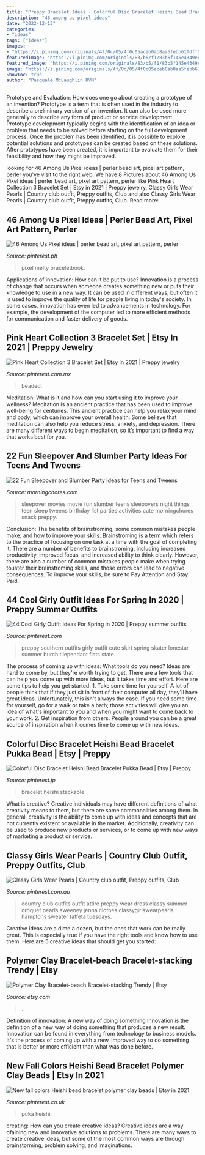 ```yaml
---
title: "Preppy Bracelet Ideas - Colorful Disc Bracelet Heishi Bead Bracelet Pukka Bead"
description: "46 among us pixel ideas"
date: "2022-12-13"
categories:
- "ideas"
tags: ["ideas"]
images:
- "https://i.pinimg.com/originals/4f/0c/05/4f0c05aceb0ab8aa5febb61fdff9c1ec.jpg"
featuredImage: "https://i.pinimg.com/originals/83/b5/f1/83b5f145e4349ecea2cd8ecf35b9c63b.jpg"
featured_image: "https://i.pinimg.com/originals/83/b5/f1/83b5f145e4349ecea2cd8ecf35b9c63b.jpg"
image: "https://i.pinimg.com/originals/4f/0c/05/4f0c05aceb0ab8aa5febb61fdff9c1ec.jpg"
ShowToc: true
author: "Pasquale McLaughlin DVM"
---
```



Prototype and Evaluation: How does one go about creating a prototype of an invention?
Prototype is a term that is often used in the industry to describe a preliminary version of an invention. It can also be used more generally to describe any form of product or service development. Prototype development typically begins with the identification of an idea or problem that needs to be solved before starting on the full development process. Once the problem has been identified, it is possible to explore potential solutions and prototypes can be created based on these solutions. After prototypes have been created, it is important to evaluate them for their feasibility and how they might be improved.

	

		
looking for 46 Among Us Pixel ideas | perler bead art, pixel art pattern, perler you've visit to the right web. We have 8 Pictures about 46 Among Us Pixel ideas | perler bead art, pixel art pattern, perler like Pink Heart Collection 3 Bracelet Set | Etsy in 2021 | Preppy jewelry, Classy Girls Wear Pearls | Country club outfit, Preppy outfits, Club and also Classy Girls Wear Pearls | Country club outfit, Preppy outfits, Club. Read more:
		
    
## 46 Among Us Pixel Ideas | Perler Bead Art, Pixel Art Pattern, Perler

<img loading=lazy src="https://i.pinimg.com/474x/2a/6d/7b/2a6d7b730f78cb4b9a7dd811c4be82d2.jpg" onerror="this.onerror=null;this.src='https://tse4.mm.bing.net/th?id=OIP._m9zWVDsJFoE4Ex4I_mpnAAAAA&amp;pid=15.1';" alt="46 Among Us Pixel ideas | perler bead art, pixel art pattern, perler">

_Source: pinterest.ph_

>pixel melty braceletbook. 

	

Applications of innovation: How can it be put to use?
Innovation is a process of change that occurs when someone creates something new or puts their knowledge to use in a new way. It can be used in different ways, but often it is used to improve the quality of life for people living in today's society. In some cases, innovation has even led to advancements in technology. For example, the development of the computer led to more efficient methods for communication and faster delivery of goods.

    
## Pink Heart Collection 3 Bracelet Set | Etsy In 2021 | Preppy Jewelry

<img loading=lazy src="https://i.pinimg.com/originals/4f/0c/05/4f0c05aceb0ab8aa5febb61fdff9c1ec.jpg" onerror="this.onerror=null;this.src='https://tse2.mm.bing.net/th?id=OIP.Vvzt5ORQDADh-h4S3mRgZgHaE8&amp;pid=15.1';" alt="Pink Heart Collection 3 Bracelet Set | Etsy in 2021 | Preppy jewelry">

_Source: pinterest.com.mx_

>beaded. 

	

Meditation: What is it and how can you start using it to improve your wellness?
Meditation is an ancient practice that has been used to improve well-being for centuries. This ancient practice can help you relax your mind and body, which can improve your overall health. Some believe that meditation can also help you reduce stress, anxiety, and depression. There are many different ways to begin meditation, so it’s important to find a way that works best for you.

    
## 22 Fun Sleepover And Slumber Party Ideas For Teens And Tweens

<img loading=lazy src="https://cdn.morningchores.com/wp-content/uploads/2018/01/sleepover-movies-600x600.jpg" onerror="this.onerror=null;this.src='https://tse1.mm.bing.net/th?id=OIP.AuvqUY_6jq5JJHV-AzVULAHaHa&amp;pid=15.1';" alt="22 Fun Sleepover and Slumber Party Ideas for Teens and Tweens">

_Source: morningchores.com_

>sleepover movies movie fun slumber teens sleepovers night things teen sleep tweens birthday list parties activities cute morningchores snack preppy. 

	

Conclusion: The benefits of brainstroming, some common mistakes people make, and how to improve your skills.
Brainstroming is a term which refers to the practice of focusing on one task at a time with the goal of completing it. There are a number of benefits to brainstroming, including increased productivity, improved focus, and increased ability to think clearly. However, there are also a number of common mistakes people make when trying touster their brainstroming skills, and those errors can lead to negative consequences. To improve your skills, be sure to Pay Attention and Stay Paid.

    
## 44 Cool Girly Outfit Ideas For Spring In 2020 | Preppy Summer Outfits

<img loading=lazy src="https://i.pinimg.com/736x/c0/e3/27/c0e32718b86266ef7afde5f39e78519d.jpg" onerror="this.onerror=null;this.src='https://tse4.mm.bing.net/th?id=OIP.sm3PdTXoLUkxIMPxvXAeLAHaLI&amp;pid=15.1';" alt="44 Cool Girly Outfit Ideas For Spring in 2020 | Preppy summer outfits">

_Source: pinterest.com_

>preppy southern outfits girly outfit cute skirt spring skater lonestar summer burch tilependant flats state. 

	

The process of coming up with ideas: What tools do you need?
Ideas are hard to come by, but they're worth trying to get. There are a few tools that can help you come up with more ideas, but it takes time and effort. Here are some tips to help you get started: 1. Take some time for yourself. A lot of people think that if they just sit in front of their computer all day, they'll have great ideas. Unfortunately, this isn't always the case. If you need some time for yourself, go for a walk or take a bath; those activities will give you an idea of what's important to you and when you might want to come back to your work. 2. Get inspiration from others. People around you can be a great source of inspiration when it comes time to come up with new ideas.

    
## Colorful Disc Bracelet Heishi Bead Bracelet Pukka Bead | Etsy | Preppy

<img loading=lazy src="https://i.pinimg.com/736x/02/86/d6/0286d697b21c80f3cbcac587312d66dd.jpg" onerror="this.onerror=null;this.src='https://tse4.mm.bing.net/th?id=OIP.PVkGYi8_NM2l2VKafZh8MQHaJ4&amp;pid=15.1';" alt="Colorful Disc Bracelet Heishi Bead Bracelet Pukka Bead | Etsy | Preppy">

_Source: pinterest.jp_

>bracelet heishi stackable. 

	

What is creative?
Creative individuals may have different definitions of what creativity means to them, but there are some commonalities among them. In general, creativity is the ability to come up with ideas and concepts that are not currently existent or available in the market. Additionally, creativity can be used to produce new products or services, or to come up with new ways of marketing a product or service.

    
## Classy Girls Wear Pearls | Country Club Outfit, Preppy Outfits, Club

<img loading=lazy src="https://i.pinimg.com/originals/83/b5/f1/83b5f145e4349ecea2cd8ecf35b9c63b.jpg" onerror="this.onerror=null;this.src='https://tse4.mm.bing.net/th?id=OIP.xPmwuJifWxcepE1TYm9BvAHaLH&amp;pid=15.1';" alt="Classy Girls Wear Pearls | Country club outfit, Preppy outfits, Club">

_Source: pinterest.com.au_

>country club outfits outfit attire preppy wear dress classy summer croquet pearls sweeney jenna clothes classygirlswearpearls hamptons sweater taffeta tuesdays. 

	

Creative ideas are a dime a dozen, but the ones that work can be really great. This is especially true if you have the right tools and know how to use them. Here are 5 creative ideas that should get you started:

    
## Polymer Clay Bracelet-beach Bracelet-stacking Trendy | Etsy

<img loading=lazy src="https://i.etsystatic.com/20864350/r/il/a77a28/3449105191/il_1588xN.3449105191_2478.jpg" onerror="this.onerror=null;this.src='https://tse3.mm.bing.net/th?id=OIP.l86KbMRmtDRGCr1btb4vTwHaJ3&amp;pid=15.1';" alt="Polymer Clay Bracelet-beach Bracelet-stacking Trendy | Etsy">

_Source: etsy.com_

>. 

	

Definition of innovation: A new way of doing something
Innovation is the definition of a new way of doing something that produces a new result. Innovation can be found in everything from technology to business models. It's the process of coming up with a new, improved way to do something that is better or more efficient than what was done before.

    
## New Fall Colors Heishi Bead Bracelet Polymer Clay Beads | Etsy In 2021

<img loading=lazy src="https://i.pinimg.com/236x/c2/f9/2d/c2f92d20b480ebf0bd3f396ea0c2804e.jpg?nii=t" onerror="this.onerror=null;this.src='https://tse3.mm.bing.net/th?id=OIP.bCFrjv9VxkeAsjY8KC7J5wAAAA&amp;pid=15.1';" alt="New fall colors Heishi bead bracelet polymer clay beads | Etsy in 2021">

_Source: pinterest.co.uk_

>puka heishi. 

	

creating: How can you create creative ideas?
Creative ideas are a way ofaining new and innovative solutions to problems. There are many ways to create creative ideas, but some of the most common ways are through brainstorming, problem solving, and imaginations.

